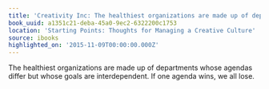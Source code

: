 ```yaml
---
title: 'Creativity Inc: The healthiest organizations are made up of departments whos…'
book_uuid: a1351c21-deba-45a0-9ec2-6322200c1753
location: 'Starting Points: Thoughts for Managing a Creative Culture'
source: ibooks
highlighted_on: '2015-11-09T00:00:00.000Z'
---
```


The healthiest organizations are made up of departments whose agendas differ but whose goals are interdependent. If one agenda wins, we all lose.